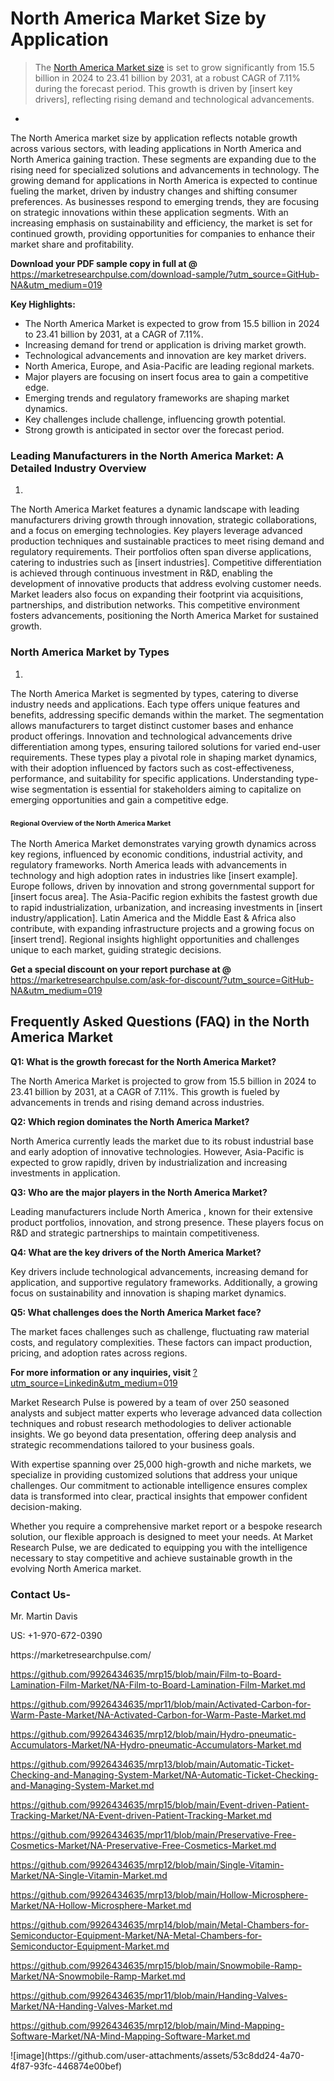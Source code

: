 <h1>North America  Market&nbsp;Size by Application</h1><blockquote><p>The <a href="https://marketresearchpulse.com/download-sample/?utm_source=GitHub-NA&amp;utm_medium=019">North America  Market size</a> is set to grow significantly from 15.5 billion in 2024 to 23.41 billion by 2031, at a robust CAGR of 7.11% during the forecast period. This growth is driven by [insert key drivers], reflecting rising demand and technological advancements.</p></blockquote><ul><li></li></ul><p>The North America  market size by application reflects notable growth across various sectors, with leading applications in North America  and North America  gaining traction. These segments are expanding due to the rising need for specialized solutions and advancements in technology. The growing demand for applications in North America  is expected to continue fueling the market, driven by industry changes and shifting consumer preferences. As businesses respond to emerging trends, they are focusing on strategic innovations within these application segments. With an increasing emphasis on sustainability and efficiency, the market is set for continued growth, providing opportunities for companies to enhance their market share and profitability.</p><p><strong>Download your PDF sample copy in full at @ </strong><a href="https://marketresearchpulse.com/download-sample/?utm_source=GitHub-NA&amp;utm_medium=019">https://marketresearchpulse.com/download-sample/?utm_source=GitHub-NA&amp;utm_medium=019</a></p><p><strong>Key Highlights: </strong></p><ul><li>The North America  Market is expected to grow from 15.5 billion in 2024 to 23.41 billion by 2031, at a CAGR of 7.11%.</li><li>Increasing demand for trend or application is driving market growth.</li><li>Technological advancements and innovation are key market drivers.</li><li>North America, Europe, and Asia-Pacific are leading regional markets.</li><li>Major players are focusing on insert focus area to gain a competitive edge.</li><li>Emerging trends and regulatory frameworks are shaping market dynamics.</li><li>Key challenges include challenge, influencing growth potential.</li><li>Strong growth is anticipated in sector over the forecast period.</li></ul><h3>Leading Manufacturers in the North America  Market: A Detailed Industry Overview</h3><ol><li></li></ol><div class="flex max-w-full flex-col flex-grow"><div class="min-h-8 text-message flex w-full flex-col items-end gap-2 whitespace-normal break-words [.text-message+&amp;]:mt-5" dir="auto" data-message-author-role="assistant" data-message-id="fd8432e4-4910-450d-b182-61b7bfb0a01f" data-message-model-slug="gpt-4o"><div class="flex w-full flex-col gap-1 empty:hidden first:pt-[3px]"><div class="markdown prose w-full break-words dark:prose-invert light"><p>The North America  Market features a dynamic landscape with leading manufacturers driving growth through innovation, strategic collaborations, and a focus on emerging technologies. Key players leverage advanced production techniques and sustainable practices to meet rising demand and regulatory requirements. Their portfolios often span diverse applications, catering to industries such as [insert industries]. Competitive differentiation is achieved through continuous investment in R&amp;D, enabling the development of innovative products that address evolving customer needs. Market leaders also focus on expanding their footprint via acquisitions, partnerships, and distribution networks. This competitive environment fosters advancements, positioning the North America  Market for sustained growth.</p></div></div></div></div><h3>North America  Market by Types</h3><ol><li></li></ol><div class="flex max-w-full flex-col flex-grow"><div class="min-h-8 text-message flex w-full flex-col items-end gap-2 whitespace-normal break-words [.text-message+&amp;]:mt-5" dir="auto" data-message-author-role="assistant" data-message-id="084470be-0bb7-4664-bddf-5156b4f41249" data-message-model-slug="gpt-4o-mini"><div class="flex w-full flex-col gap-1 empty:hidden first:pt-[3px]"><div class="markdown prose w-full break-words dark:prose-invert light"><p>The North America  Market is segmented by types, catering to diverse industry needs and applications. Each type offers unique features and benefits, addressing specific demands within the market. The segmentation allows manufacturers to target distinct customer bases and enhance product offerings. Innovation and technological advancements drive differentiation among types, ensuring tailored solutions for varied end-user requirements. These types play a pivotal role in shaping market dynamics, with their adoption influenced by factors such as cost-effectiveness, performance, and suitability for specific applications. Understanding type-wise segmentation is essential for stakeholders aiming to capitalize on emerging opportunities and gain a competitive edge.</p></div></div></div></div><h3><span style="font-size: 11px;">Regional Overview of the North America  Market</span></h3><div class="flex max-w-full flex-col flex-grow"><div class="min-h-8 text-message flex w-full flex-col items-end gap-2 whitespace-normal break-words [.text-message+&amp;]:mt-5" dir="auto" data-message-author-role="assistant" data-message-id="e9038762-ce64-4e30-91c9-9bd413514231" data-message-model-slug="gpt-4o-mini"><div class="flex w-full flex-col gap-1 empty:hidden first:pt-[3px]"><div class="markdown prose w-full break-words dark:prose-invert light"><p>The North America  Market demonstrates varying growth dynamics across key regions, influenced by economic conditions, industrial activity, and regulatory frameworks. North America leads with advancements in technology and high adoption rates in industries like [insert example]. Europe follows, driven by innovation and strong governmental support for [insert focus area]. The Asia-Pacific region exhibits the fastest growth due to rapid industrialization, urbanization, and increasing investments in [insert industry/application]. Latin America and the Middle East &amp; Africa also contribute, with expanding infrastructure projects and a growing focus on [insert trend]. Regional insights highlight opportunities and challenges unique to each market, guiding strategic decisions.</p></div></div></div></div><p><strong>Get a special discount on your report purchase at @ </strong><a href="https://marketresearchpulse.com/ask-for-discount/?utm_source=GitHub-NA&amp;utm_medium=019">https://marketresearchpulse.com/ask-for-discount/?utm_source=GitHub-NA&amp;utm_medium=019</a></p><h2>Frequently Asked Questions (FAQ) in the North America  Market</h2><p><strong>Q1: What is the growth forecast for the North America  Market?</strong></p><p>The North America  Market is projected to grow from 15.5 billion in 2024 to 23.41 billion by 2031, at a CAGR of 7.11%. This growth is fueled by advancements in trends and rising demand across industries.</p><p><strong>Q2: Which region dominates the North America  Market?</strong></p><p>North America currently leads the market due to its robust industrial base and early adoption of innovative technologies. However, Asia-Pacific is expected to grow rapidly, driven by industrialization and increasing investments in application.</p><p><strong>Q3: Who are the major players in the North America  Market?</strong></p><p>Leading manufacturers include North America , known for their extensive product portfolios, innovation, and strong presence. These players focus on R&amp;D and strategic partnerships to maintain competitiveness.</p><p><strong>Q4: What are the key drivers of the North America  Market?</strong></p><p>Key drivers include technological advancements, increasing demand for application, and supportive regulatory frameworks. Additionally, a growing focus on sustainability and innovation is shaping market dynamics.</p><p><strong>Q5: What challenges does the North America  Market face?</strong></p><p>The market faces challenges such as challenge, fluctuating raw material costs, and regulatory complexities. These factors can impact production, pricing, and adoption rates across regions.</p><p><strong>For more information or any inquiries, visit&nbsp;</strong><a href="?utm_source=Linkedin&utm_medium=019">?utm_source=Linkedin&utm_medium=019</a></p><p>Market Research Pulse is powered by a team of over 250 seasoned analysts and subject matter experts who leverage advanced data collection techniques and robust research methodologies to deliver actionable insights. We go beyond data presentation, offering deep analysis and strategic recommendations tailored to your business goals.</p><p>With expertise spanning over 25,000 high-growth and niche markets, we specialize in providing customized solutions that address your unique challenges. Our commitment to actionable intelligence ensures complex data is transformed into clear, practical insights that empower confident decision-making.</p><p>Whether you require a comprehensive market report or a bespoke research solution, our flexible approach is designed to meet your needs. At Market Research Pulse, we are dedicated to equipping you with the intelligence necessary to stay competitive and achieve sustainable growth in the evolving North America  market.</p><h3><strong>Contact Us-</strong></h3><p>Mr. Martin Davis</p><p>US: +1-970-672-0390</p><p>https://marketresearchpulse.com/</p><p><a href="https://github.com/9926434635/mrp15/blob/main/Film-to-Board-Lamination-Film-Market/NA-Film-to-Board-Lamination-Film-Market.md">https://github.com/9926434635/mrp15/blob/main/Film-to-Board-Lamination-Film-Market/NA-Film-to-Board-Lamination-Film-Market.md</a></p><p><a href="https://github.com/9926434635/mpr11/blob/main/Activated-Carbon-for-Warm-Paste-Market/NA-Activated-Carbon-for-Warm-Paste-Market.md">https://github.com/9926434635/mpr11/blob/main/Activated-Carbon-for-Warm-Paste-Market/NA-Activated-Carbon-for-Warm-Paste-Market.md</a></p><p><a href="https://github.com/9926434635/mrp12/blob/main/Hydro-pneumatic-Accumulators-Market/NA-Hydro-pneumatic-Accumulators-Market.md">https://github.com/9926434635/mrp12/blob/main/Hydro-pneumatic-Accumulators-Market/NA-Hydro-pneumatic-Accumulators-Market.md</a></p><p><a href="https://github.com/9926434635/mrp13/blob/main/Automatic-Ticket-Checking-and-Managing-System-Market/NA-Automatic-Ticket-Checking-and-Managing-System-Market.md">https://github.com/9926434635/mrp13/blob/main/Automatic-Ticket-Checking-and-Managing-System-Market/NA-Automatic-Ticket-Checking-and-Managing-System-Market.md</a></p><p><a href="https://github.com/9926434635/mrp15/blob/main/Event-driven-Patient-Tracking-Market/NA-Event-driven-Patient-Tracking-Market.md">https://github.com/9926434635/mrp15/blob/main/Event-driven-Patient-Tracking-Market/NA-Event-driven-Patient-Tracking-Market.md</a></p><p><a href="https://github.com/9926434635/mpr11/blob/main/Preservative-Free-Cosmetics-Market/NA-Preservative-Free-Cosmetics-Market.md">https://github.com/9926434635/mpr11/blob/main/Preservative-Free-Cosmetics-Market/NA-Preservative-Free-Cosmetics-Market.md</a></p><p><a href="https://github.com/9926434635/mrp12/blob/main/Single-Vitamin-Market/NA-Single-Vitamin-Market.md">https://github.com/9926434635/mrp12/blob/main/Single-Vitamin-Market/NA-Single-Vitamin-Market.md</a></p><p><a href="https://github.com/9926434635/mrp13/blob/main/Hollow-Microsphere-Market/NA-Hollow-Microsphere-Market.md">https://github.com/9926434635/mrp13/blob/main/Hollow-Microsphere-Market/NA-Hollow-Microsphere-Market.md</a></p><p><a href="https://github.com/9926434635/mrp14/blob/main/Metal-Chambers-for-Semiconductor-Equipment-Market/NA-Metal-Chambers-for-Semiconductor-Equipment-Market.md">https://github.com/9926434635/mrp14/blob/main/Metal-Chambers-for-Semiconductor-Equipment-Market/NA-Metal-Chambers-for-Semiconductor-Equipment-Market.md</a></p><p><a href="https://github.com/9926434635/mrp15/blob/main/Snowmobile-Ramp-Market/NA-Snowmobile-Ramp-Market.md">https://github.com/9926434635/mrp15/blob/main/Snowmobile-Ramp-Market/NA-Snowmobile-Ramp-Market.md</a></p><p><a href="https://github.com/9926434635/mpr11/blob/main/Handing-Valves-Market/NA-Handing-Valves-Market.md">https://github.com/9926434635/mpr11/blob/main/Handing-Valves-Market/NA-Handing-Valves-Market.md</a></p><p><a href="https://github.com/9926434635/mrp12/blob/main/Mind-Mapping-Software-Market/NA-Mind-Mapping-Software-Market.md">https://github.com/9926434635/mrp12/blob/main/Mind-Mapping-Software-Market/NA-Mind-Mapping-Software-Market.md</a></p>
![image](https://github.com/user-attachments/assets/53c8dd24-4a70-4f87-93fc-446874e00bef)
